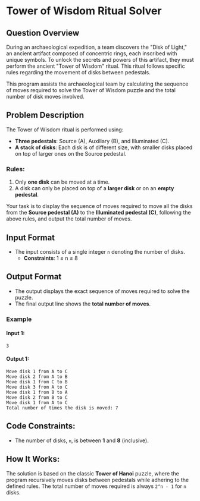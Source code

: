 # Tower of Wisdom Ritual Solver

## Question Overview

During an archaeological expedition, a team discovers the "Disk of Light," an ancient artifact composed of concentric rings, each inscribed with unique symbols. To unlock the secrets and powers of this artifact, they must perform the ancient "Tower of Wisdom" ritual. This ritual follows specific rules regarding the movement of disks between pedestals.

This program assists the archaeological team by calculating the sequence of moves required to solve the Tower of Wisdom puzzle and the total number of disk moves involved.

## Problem Description

The Tower of Wisdom ritual is performed using:

- **Three pedestals**: Source (A), Auxiliary (B), and Illuminated (C).
- **A stack of disks**: Each disk is of different size, with smaller disks placed on top of larger ones on the Source pedestal.

### Rules:

1. Only **one disk** can be moved at a time.
2. A disk can only be placed on top of a **larger disk** or on an **empty pedestal**.

Your task is to display the sequence of moves required to move all the disks from the **Source pedestal (A)** to the **Illuminated pedestal (C)**, following the above rules, and output the total number of moves.

## Input Format

- The input consists of a single integer `n` denoting the number of disks.
  - **Constraints**: 1 ≤ n ≤ 8

## Output Format

- The output displays the exact sequence of moves required to solve the puzzle.
- The final output line shows the **total number of moves**.

### Example

#### Input 1:

```
3
```

#### Output 1:

```
Move disk 1 from A to C
Move disk 2 from A to B
Move disk 1 from C to B
Move disk 3 from A to C
Move disk 1 from B to A
Move disk 2 from B to C
Move disk 1 from A to C
Total number of times the disk is moved: 7
```

## Code Constraints:

- The number of disks, `n`, is between **1** and **8** (inclusive).

## How It Works:

The solution is based on the classic **Tower of Hanoi** puzzle, where the program recursively moves disks between pedestals while adhering to the defined rules. The total number of moves required is always `2^n - 1` for `n` disks.
